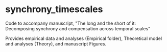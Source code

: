 # synchrony_timescales
Code to accompany manuscript, "The long and the short of it: Decomposing synchrony and compensation across temporal scales"

Provides empirical data and analyses (Empirical folder), Theoretical model and analyses (Theory), and manuscript Figures.
